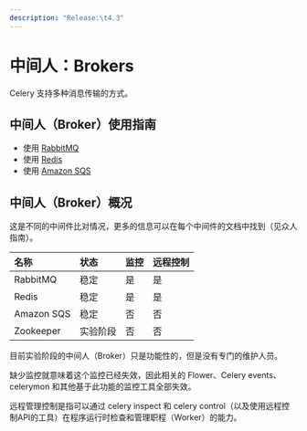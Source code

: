 ```yaml
---
description: "Release:\t4.3"
---
```


# 中间人：Brokers

Celery 支持多种消息传输的方式。

## 中间人（Broker）使用指南

* 使用 [RabbitMQ](shi-yong-rabbitmq.md)
* 使用 [Redis](shi-yong-redis.md)
* 使用 [Amazon SQS](shi-yong-amazon-sqs.md)

## 中间人（Broker）概况

这是不同的中间件比对情况，更多的信息可以在每个中间件的文档中找到（见众人指南）。

| 名称 | 状态 | 监控 | 远程控制 |
| :--- | :--- | :--- | :--- |
| RabbitMQ | 稳定 | 是 | 是 |
| Redis | 稳定 | 是 | 是 |
| Amazon SQS | 稳定 | 否 | 否 |
| Zookeeper | 实验阶段 | 否 | 否 |

目前实验阶段的中间人（Broker）只是功能性的，但是没有专门的维护人员。

缺少监控就意味着这个监控已经失效，因此相关的 Flower、Celery events、celerymon 和其他基于此功能的监控工具全部失效。

远程管理控制是指可以通过 celery inspect 和 celery control（以及使用远程控制API的工具）在程序运行时检查和管理职程（Worker）的能力。

